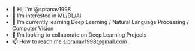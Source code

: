 - 👋 Hi, I’m @spranav1998
- 👀 I’m interested in ML/DL/AI
- 🌱 I’m currently learning Deep Learning / Natural Language Processing / Computer Vision
- 💞️ I’m looking to collaborate on Deep Learning Projects
- 📫 How to reach me s.pranav1998@gmail.com

<!---
spranav1998/spranav1998 is a ✨ special ✨ repository because its `README.md` (this file) appears on your GitHub profile.
You can click the Preview link to take a look at your changes.
--->
